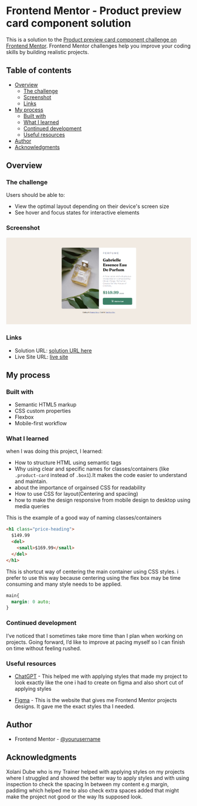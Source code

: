 # Frontend Mentor - Product preview card component solution

This is a solution to the [Product preview card component challenge on Frontend Mentor](https://www.frontendmentor.io/challenges/product-preview-card-component-GO7UmttRfa). Frontend Mentor challenges help you improve your coding skills by building realistic projects. 

## Table of contents

- [Overview](#overview)
  - [The challenge](#the-challenge)
  - [Screenshot](#screenshot)
  - [Links](#links)
- [My process](#my-process)
  - [Built with](#built-with)
  - [What I learned](#what-i-learned)
  - [Continued development](#continued-development)
  - [Useful resources](#useful-resources)
- [Author](#author)
- [Acknowledgments](#acknowledgments)

## Overview

### The challenge

Users should be able to:

- View the optimal layout depending on their device's screen size
- See hover and focus states for interactive elements

### Screenshot

![](./images/image.png)

### Links

- Solution URL: [solution URL here](https://www.frontendmentor.io/solutions/product-review-project-perfume-v2LE1AKDbg)
- Live Site URL: [live site](https://kifiloe3.github.io/Product-Review-project-Perfume/)

## My process

### Built with

- Semantic HTML5 markup
- CSS custom properties
- Flexbox
- Mobile-first workflow

### What I learned

when I was doing this project, I learned:

- How to structure HTML using semantic tags
- Why using clear and specific names for classes/containers (like `.product-card` instead of `.box1`).It makes the code easier to understand and maintain.  
- about the importance of orgainsed CSS for readability
- How to use CSS for layout(Centering and spaciing)
- how to make the design responsive from mobile design to desktop using media queries

This is the example of a good way of naming classes/containers

```html
<h1 class="price-heading">
  $149.99
  <del>
    <small>$169.99</small>
  </del>
</h1>
```
This is shortcut way of centering the main container using CSS styles. i prefer to use this way because centering using the flex box may be time consuming and many  style needs to be applied.

```css
main{
  margin: 0 auto;
}
```
### Continued development

I’ve noticed that I sometimes take more time than I plan when working on projects. Going forward, I’d like to improve at pacing myself so I can finish on time without feeling rushed.

### Useful resources

- [ChatGPT](https://chatgpt.com) - This helped me with applying styles that made my project to look exactly like the one i had to  create on figma and also short cut of applying styles

- [Figma](https://www.figma.com) - This is the website that gives me Frontend Mentor projects designs. It gave me the exact styles tha I needed.

## Author

- Frontend Mentor - [@yourusername](https://www.frontendmentor.io/profile/yourusername)

## Acknowledgments

Xolani Dube who is my Trainer helped with applying styles on my projects where I struggled and showed the better way to apply styles and with using inspection to check the spacing In between my content e.g margin, paddimg which helped me to also check extra spaces added that might make the project not good or the way Its supposed look.

